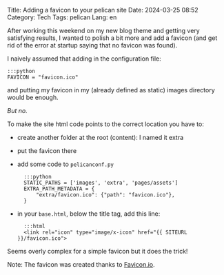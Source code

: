 Title: Adding a favicon to your pelican site
Date: 2024-03-25 08:52
Category: Tech
Tags: pelican
Lang: en

After working this weekend on my new blog theme and getting very satisfying results, I wanted to polish a bit more and add a favicon (and get rid of the error at startup saying that no favicon was found).

I naively assumed that adding in the configuration file: 

    :::python
    FAVICON = "favicon.ico"

and putting my favicon in my (already defined as static) images directory would be enough. 

_But no._

To make the site html code points to the correct location you have to:

* create another folder at the root (content): I named it extra
* put the favicon there
* add some code to `pelicanconf.py`

        :::python
        STATIC_PATHS = ['images', 'extra', 'pages/assets']
        EXTRA_PATH_METADATA = {
            "extra/favicon.ico": {"path": "favicon.ico"},
        }

* in your `base.html`, below the title tag, add this line:

        :::html
        <link rel="icon" type="image/x-icon" href="{{ SITEURL }}/favicon.ico">

Seems overly complex for a simple favicon but it does the trick!

Note: The favicon was created thanks to [Favicon.io](https://favicon.io/).